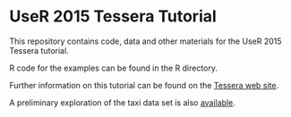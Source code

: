 # UseR 2015 Tessera Tutorial

This repository contains code, data and other materials for the UseR 2015 Tessera tutorial.

R code for the examples can be found in the R directory. 

Further information on this tutorial can be found on the [Tessera web site](http://tessera.io/docs-UseR2015/).

A preliminary exploration of the taxi data set is also [available](http://hafen.github.io/taxi/#background).
